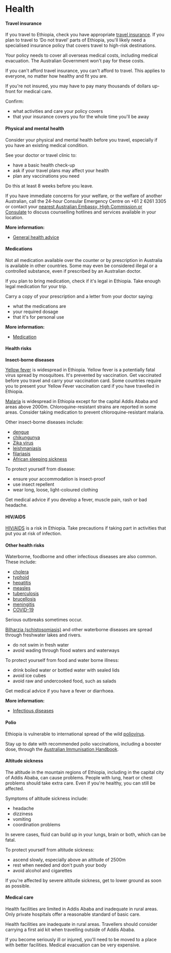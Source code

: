 # Health

#### Travel insurance

If you travel to Ethiopia, check you have appropriate [travel insurance](https://www.smartraveller.gov.au/before-you-go/the-basics/insurance). If you plan to travel to ‘Do not travel’ parts of Ethiopia, you'll likely need a specialised insurance policy that covers travel to high-risk destinations. 

Your policy needs to cover all overseas medical costs, including medical evacuation. The Australian Government won't pay for these costs.

If you can't afford travel insurance, you can't afford to travel. This applies to everyone, no matter how healthy and fit you are.

If you're not insured, you may have to pay many thousands of dollars up-front for medical care.

Confirm:

* what activities and care your policy covers
* that your insurance covers you for the whole time you'll be away

#### Physical and mental health

Consider your physical and mental health before you travel, especially if you have an existing medical condition.

See your doctor or travel clinic to:

* have a basic health check-up
* ask if your travel plans may affect your health
* plan any vaccinations you need

Do this at least 8 weeks before you leave.

If you have immediate concerns for your welfare, or the welfare of another Australian, call the 24-hour Consular Emergency Centre on +61 2 6261 3305 or contact your [nearest Australian Embassy, High Commission or Consulate](https://www.dfat.gov.au/about-us/our-locations/missions/our-embassies-and-consulates-overseas) to discuss counselling hotlines and services available in your location.

**More information:**

* [General health advice](/before-you-go/health "Taking care of your health")

#### Medications

Not all medication available over the counter or by prescription in Australia is available in other countries. Some may even be considered illegal or a controlled substance, even if prescribed by an Australian doctor.

If you plan to bring medication, check if it's legal in Ethiopia. Take enough legal medication for your trip.

Carry a copy of your prescription and a letter from your doctor saying:

* what the medications are
* your required dosage
* that it's for personal use

**More information:**

* [Medication](/before-you-go/health/medications "Medication and medical equipment")

#### Health risks

**Insect-borne diseases**

[Yellow fever](http://www.health.gov.au/yellowfever) is widespread in Ethiopia. Yellow fever is a potentially fatal virus spread by mosquitoes. It's prevented by vaccination. Get vaccinated before you travel and carry your vaccination card. Some countries require you to present your Yellow Fever vaccination card if you have travelled in Ethiopia.

[Malaria](https://www.who.int/news-room/fact-sheets/detail/malaria) is widespread in Ethiopia except for the capital Addis Ababa and areas above 2000m. Chloroquine-resistant strains are reported in some areas. Consider taking medication to prevent chloroquine-resistant malaria.

Other insect-borne diseases include:

* [dengue](https://www.health.gov.au/diseases/dengue-virus-infection)
* [chikungunya](https://www.who.int/news-room/fact-sheets/detail/chikungunya)
* [Zika virus](https://www.who.int/news-room/fact-sheets/detail/zika-virus)
* [leishmaniasis](https://www.who.int/news-room/fact-sheets/detail/leishmaniasis)
* [filariasis](https://www.who.int/news-room/fact-sheets/detail/lymphatic-filariasis)
* [African sleeping sickness](https://www.who.int/news-room/fact-sheets/detail/trypanosomiasis-human-african-(sleeping-sickness))

To protect yourself from disease:

* ensure your accommodation is insect-proof
* use insect repellent
* wear long, loose, light-coloured clothing

Get medical advice if you develop a fever, muscle pain, rash or bad headache.

#### HIV/AIDS

[HIV/AIDS](https://www.who.int/news-room/fact-sheets/detail/hiv-aids) is a risk in Ethiopia. Take precautions if taking part in activities that put you at risk of infection.

#### Other health risks

Waterborne, foodborne and other infectious diseases are also common. These include:

* [cholera](https://www.who.int/news-room/fact-sheets/detail/cholera)
* [typhoid](https://www.who.int/immunization/diseases/typhoid/en/)
* [hepatitis](https://www.who.int/features/qa/76/en/)
* [measles](https://www.healthdirect.gov.au/measles)
* [tuberculosis](https://www.who.int/news-room/fact-sheets/detail/tuberculosis)
* [brucellosis](https://www.who.int/news-room/fact-sheets/detail/brucellosis)
* [meningitis](https://www.who.int/emergencies/diseases/meningitis/en/)
* [COVID-19](https://www.health.gov.au/news/health-alerts/novel-coronavirus-2019-ncov-health-alert?utm_source=health.gov.au&utm_medium=redirect&utm_campaign=digital_transformation&utm_content=health-topics/novel-coronavirus-2019-ncov)

Serious outbreaks sometimes occur.

[Bilharzia (schistosomiasis)](https://www.who.int/news-room/fact-sheets/detail/schistosomiasis) and other waterborne diseases are spread through freshwater lakes and rivers.

* do not swim in fresh water
* avoid wading through flood waters and waterways

To protect yourself from food and water borne illness:

* drink boiled water or bottled water with sealed lids
* avoid ice cubes
* avoid raw and undercooked food, such as salads

Get medical advice if you have a fever or diarrhoea.

**More information:**

* [Infectious diseases](/before-you-go/health/diseases "Infectious diseases")

#### Polio

Ethiopia is vulnerable to international spread of the wild [poliovirus](https://www.who.int/health-topics/poliomyelitis#tab=tab_1).

Stay up to date with recommended polio vaccinations, including a booster dose, through the [Australian Immunisation Handbook](https://immunisationhandbook.health.gov.au/).

#### Altitude sickness

The altitude in the mountain regions of Ethiopia, including in the capital city of Addis Ababa, can cause problems. People with lung, heart or chest problems should take extra care. Even if you're healthy, you can still be affected.

Symptoms of altitude sickness include:

* headache
* dizziness
* vomiting
* coordination problems

In severe cases, fluid can build up in your lungs, brain or both, which can be fatal.

To protect yourself from altitude sickness:

* ascend slowly, especially above an altitude of 2500m
* rest when needed and don't push your body
* avoid alcohol and cigarettes

If you're affected by severe altitude sickness, get to lower ground as soon as possible.

#### Medical care

Health facilities are limited in Addis Ababa and inadequate in rural areas. Only private hospitals offer a reasonable standard of basic care.

Health facilities are inadequate in rural areas. Travellers should consider carrying a first aid kit when travelling outside of Addis Ababa.

If you become seriously ill or injured, you'll need to be moved to a place with better facilities. Medical evacuation can be very expensive.